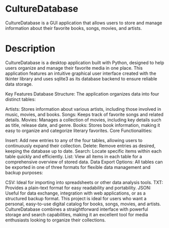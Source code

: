 # CultureDatabase
CultureDatabase is a GUI application that allows users to store and manage information about their favorite books, songs, movies, and artists.

# Description

CultureDatabase is a desktop application built with Python, designed to help users organize and manage their favorite media in one place. This application features an intuitive graphical user interface created with the tkinter library and uses sqlite3 as its database backend to ensure reliable data storage.

Key Features
Database Structure: The application organizes data into four distinct tables:

Artists: Stores information about various artists, including those involved in music, movies, and books.
Songs: Keeps track of favorite songs and related details.
Movies: Manages a collection of movies, including key details such as title, release date, and genre.
Books: Stores book information, making it easy to organize and categorize literary favorites.
Core Functionalities:

Insert: Add new entries to any of the four tables, allowing users to continuously expand their collection.
Delete: Remove entries as desired, keeping the database up to date.
Search: Locate specific items within each table quickly and efficiently.
List: View all items in each table for a comprehensive overview of stored data.
Data Export Options: All tables can be exported in one of three formats for flexible data management and backup purposes:

CSV: Ideal for importing into spreadsheets or other data analysis tools.
TXT: Provides a plain-text format for easy readability and portability.
JSON: Useful for data exchange, integration with web applications, or as a structured backup format.
This project is ideal for users who want a personal, easy-to-use digital catalog for books, songs, movies, and artists. CultureDatabase combines a straightforward interface with powerful storage and search capabilities, making it an excellent tool for media enthusiasts looking to organize their collections.
